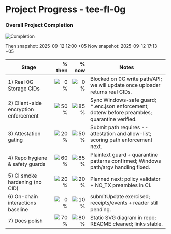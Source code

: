 # Project Progress - tee-fl-0g

<!-- OVERALL_START -->
### Overall Project Completion
![Completion](https://img.shields.io/badge/completion-47%25-orange)
<!-- OVERALL_END -->

Then snapshot: 2025-09-12 12:00 +05
Now snapshot:  2025-09-12 17:13 +05

| Stage | % then | % now | Notes |
|---|---:|---:|---|
| 1) Real 0G Storage CIDs | ![0%](https://img.shields.io/badge/-0%25-red) | ![0%](https://img.shields.io/badge/-0%25-red) | Blocked on 0G write path/API; we will update once uploader returns real CIDs. |
| 2) Client-side encryption enforcement | ![50%](https://img.shields.io/badge/-50%25-yellow) | ![85%](https://img.shields.io/badge/-85%25-yellowgreen) | Sync Windows-safe guard; *.enc.json enforcement; dotenv before preambles; quarantine verified. |
| 3) Attestation gating | ![20%](https://img.shields.io/badge/-20%25-red) | ![50%](https://img.shields.io/badge/-50%25-yellow) | Submit path requires --attestation and allow-list; scoring path enforcement next. |
| 4) Repo hygiene & safety guards | ![60%](https://img.shields.io/badge/-60%25-yellow) | ![85%](https://img.shields.io/badge/-85%25-yellowgreen) | Plaintext guard + quarantine patterns confirmed; Windows path/argv handling fixed. |
| 5) CI smoke hardening (no CID) | ![20%](https://img.shields.io/badge/-20%25-red) | ![20%](https://img.shields.io/badge/-20%25-red) | Planned next: policy validator + NO_TX preambles in CI. |
| 6) On-chain interactions baseline | ![0%](https://img.shields.io/badge/-0%25-red) | ![10%](https://img.shields.io/badge/-10%25-red) | submitUpdate exercised; receipts/events + reader still pending. |
| 7) Docs polish | ![70%](https://img.shields.io/badge/-70%25-yellow) | ![80%](https://img.shields.io/badge/-80%25-yellowgreen) | Static SVG diagram in repo; README cleaned; links stable. |
